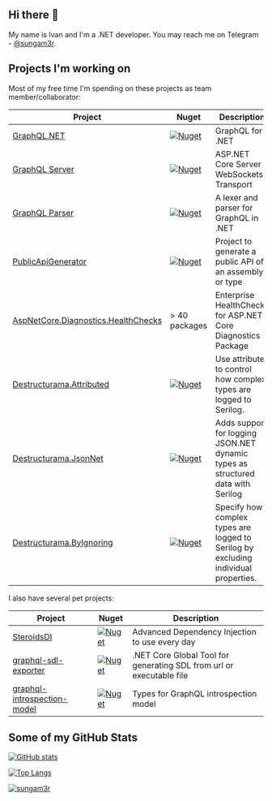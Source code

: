 ## Hi there 👋

My name is Ivan and I'm a .NET developer. You may reach me on Telegram - [@sungam3r](https://t.me/sungam3r).

## Projects I'm working on

Most of my free time I'm spending on these projects as team member/collaborator:

| Project | Nuget | Description |
|---|--|--|
| [GraphQL.NET](https://github.com/graphql-dotnet/graphql-dotnet) | [![Nuget](https://img.shields.io/nuget/dt/GraphQL)](https://www.nuget.org/packages/GraphQL) | GraphQL for .NET |
| [GraphQL Server](https://github.com/graphql-dotnet/server) | [![Nuget](https://img.shields.io/nuget/dt/GraphQL.Server.Core)](https://www.nuget.org/packages/GraphQL.Server.Core) | ASP.NET Core Server + WebSockets Transport |
| [GraphQL Parser](https://github.com/graphql-dotnet/parser) | [![Nuget](https://img.shields.io/nuget/dt/GraphQL-Parser)](https://www.nuget.org/packages/GraphQL-Parser) | A lexer and parser for GraphQL in .NET |
| [ PublicApiGenerator](https://github.com/PublicApiGenerator/PublicApiGenerator) | [![Nuget](https://img.shields.io/nuget/dt/PublicApiGenerator)](https://www.nuget.org/packages/PublicApiGenerator) | Project to generate a public API of an assembly or type |
| [AspNetCore.Diagnostics.HealthChecks](https://github.com/Xabaril/AspNetCore.Diagnostics.HealthChecks) | > 40 packages | Enterprise HealthChecks for ASP.NET Core Diagnostics Package |
| [Destructurama.Attributed](https://github.com/destructurama/attributed) | [![Nuget](https://img.shields.io/nuget/dt/Destructurama.Attributed)](https://www.nuget.org/packages/Destructurama.Attributed) | Use attributes to control how complex types are logged to Serilog. |
| [Destructurama.JsonNet](https://github.com/destructurama/json-net) | [![Nuget](https://img.shields.io/nuget/dt/Destructurama.JsonNet)](https://www.nuget.org/packages/Destructurama.JsonNet) | Adds support for logging JSON.NET dynamic types as structured data with Serilog |
| [Destructurama.ByIgnoring](https://github.com/destructurama/by-ignoring) | [![Nuget](https://img.shields.io/nuget/dt/Destructurama.ByIgnoring)](https://www.nuget.org/packages/Destructurama.ByIgnoring) | Specify how complex types are logged to Serilog by excluding individual properties. |

I also have several pet projects:

| Project | Nuget | Description |
|---|----|----|
| [SteroidsDI](https://github.com/sungam3r/SteroidsDI) | [![Nuget](https://img.shields.io/nuget/dt/SteroidsDI.Core)](https://www.nuget.org/packages/SteroidsDI.Core) | Advanced Dependency Injection to use every day |
| [graphql-sdl-exporter](https://github.com/sungam3r/graphql-sdl-exporter) | [![Nuget](https://img.shields.io/nuget/dt/dotnet-sdlexport)](https://www.nuget.org/packages/dotnet-sdlexport) | .NET Core Global Tool for generating SDL from url or executable file |
| [graphql-introspection-model](https://github.com/sungam3r/graphql-introspection-model) | [![Nuget](https://img.shields.io/nuget/dt/GraphQL.IntrospectionModel)](https://www.nuget.org/packages/GraphQL.IntrospectionModel) | Types for GraphQL introspection model |

## Some of my GitHub Stats

[![GitHub stats](https://github-readme-stats.vercel.app/api?username=sungam3r&show_icons=true)](https://github.com/sungam3r/github-readme-stats)

[![Top Langs](https://github-readme-stats.vercel.app/api/top-langs/?username=sungam3r)](https://github.com/sungam3r/github-readme-stats)

<p align="left"> <a href="https://github.com/ryo-ma/github-profile-trophy"><img src="https://github-profile-trophy.vercel.app/?username=sungam3r" alt="sungam3r" /></a> </p>

<!--
**sungam3r/sungam3r** is a ✨ _special_ ✨ repository because its `README.md` (this file) appears on your GitHub profile.

NOTE: https://github.com/anuraghazra/github-readme-stats

Here are some ideas to get you started:

- 🔭 I’m currently working on ...
- 🌱 I’m currently learning ...
- 👯 I’m looking to collaborate on ...
- 🤔 I’m looking for help with ...
- 💬 Ask me about ...
- 📫 How to reach me: ...
- 😄 Pronouns: ...
- ⚡ Fun fact: ...
-->
